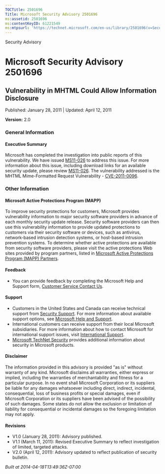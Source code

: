 ```yaml
---
TOCTitle: 2501696
Title: Microsoft Security Advisory 2501696
ms:assetid: 2501696
ms:contentKeyID: 61221549
ms:mtpsurl: 'https://technet.microsoft.com/en-us/library/2501696(v=Security.10)'
---
```


Security Advisory

Microsoft Security Advisory 2501696
===================================

Vulnerability in MHTML Could Allow Information Disclosure
---------------------------------------------------------

Published: January 28, 2011 | Updated: April 12, 2011

**Version:** 2.0

### General Information

#### Executive Summary

Microsoft has completed the investigation into public reports of this vulnerability. We have issued [MS11-026](https://go.microsoft.com/fwlink/?linkid=212523) to address this issue. For more information about this issue, including download links for an available security update, please review [MS11-026](https://go.microsoft.com/fwlink/?linkid=212523). The vulnerability addressed is the MHTML Mime-Formatted Request Vulnerability - [CVE-2011-0096](https://www.cve.mitre.org/cgi-bin/cvename.cgi?name=cve-2011-0096).

### Other Information

#### Microsoft Active Protections Program (MAPP)

To improve security protections for customers, Microsoft provides vulnerability information to major security software providers in advance of each monthly security update release. Security software providers can then use this vulnerability information to provide updated protections to customers via their security software or devices, such as antivirus, network-based intrusion detection systems, or host-based intrusion prevention systems. To determine whether active protections are available from security software providers, please visit the active protections Web sites provided by program partners, listed in [Microsoft Active Protections Program (MAPP) Partners](https://go.microsoft.com/fwlink/?linkid=215201).

#### Feedback

-   You can provide feedback by completing the Microsoft Help and Support form, [Customer Service Contact Us](https://support.microsoft.com/common/survey.aspx?scid=sw;en;1257&amp;showpage=1&amp;ws=technet&amp;sd=tech).

#### Support

-   Customers in the United States and Canada can receive technical support from [Security Support](https://go.microsoft.com/fwlink/?linkid=21131). For more information about available support options, see [Microsoft Help and Support](https://support.microsoft.com/).
-   International customers can receive support from their local Microsoft subsidiaries. For more information about how to contact Microsoft for international support issues, visit [International Support](https://go.microsoft.com/fwlink/?linkid=21155).
-   [Microsoft TechNet Security](https://go.microsoft.com/fwlink/?linkid=21132) provides additional information about security in Microsoft products.

#### Disclaimer

The information provided in this advisory is provided "as is" without warranty of any kind. Microsoft disclaims all warranties, either express or implied, including the warranties of merchantability and fitness for a particular purpose. In no event shall Microsoft Corporation or its suppliers be liable for any damages whatsoever including direct, indirect, incidental, consequential, loss of business profits or special damages, even if Microsoft Corporation or its suppliers have been advised of the possibility of such damages. Some states do not allow the exclusion or limitation of liability for consequential or incidental damages so the foregoing limitation may not apply.

#### Revisions

-   V1.0 (January 28, 2011): Advisory published.
-   V1.1 (March 11, 2011): Revised Executive Summary to reflect investigation of limited, targeted attacks.
-   V2.0 (April 12, 2011): Advisory updated to reflect publication of security bulletin.

*Built at 2014-04-18T13:49:36Z-07:00*
